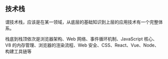 <!--
 * @Author: zhangyu
 * @Email: zhangdulin@outlook.com
 * @Date: 2022-09-21 18:51:48
 * @LastEditors: zhangyu
 * @LastEditTime: 2022-11-03 17:05:12
 * @Description: 
-->

## 技术栈
谓技术栈，应该是在某一领域，从底层的基础知识到上层的应用技术有一个完整体系。

栈底到栈顶依次是浏览器架构、Web 网络、事件循环机制、JavaScript 核心、V8 的内存管理、浏览器的渲染流程、Web 安全、CSS、React、Vue、Node、构建工具链等
<Gitalk />

